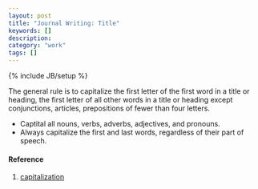 ```yaml
---
layout: post
title: "Journal Writing: Title"
keywords: []
description: 
category: "work"
tags: []
---
```

{% include JB/setup %}

The general rule is to capitalize the first letter of the first word in a title
or heading, the first letter of all other words in a title or heading except
conjunctions, articles, prepositions of fewer than four letters.

- Captital all nouns, verbs, adverbs, adjectives, and pronouns.
- Always capitalize the first and last words, regardless of their part of
  speech.





#### Reference
1. [capitalization](http://english.teamdev.com/resources/Capitalization)
